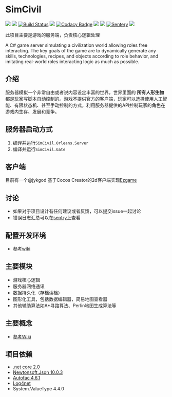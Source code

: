 SimCivil
=======================
![](https://img.shields.io/github/release/tcz717/SimCivil.svg)
![](https://img.shields.io/badge/.net-4.6.1%7Ccore%202.0-blue.svg)
[![Build Status](https://travis-ci.com/tcz717/SimCivil.svg?branch=master)](https://travis-ci.com/tcz717/SimCivil)
[![](https://img.shields.io/appveyor/tests/tcz717/SimCivil.svg?compact_message)](https://ci.appveyor.com/project/tcz717/simcivil)
[![Codacy Badge](https://api.codacy.com/project/badge/Grade/8378da8892a947d1be1bafa316bd378e)](https://www.codacy.com/app/tcz717/SimCivil?utm_source=github.com&amp;utm_medium=referral&amp;utm_content=tcz717/SimCivil&amp;utm_campaign=Badge_Grade)
![](https://img.shields.io/github/downloads/tcz717/SimCivil/total.svg)
![](https://img.shields.io/github/license/tcz717/SimCivil.svg)
[![Sentery](https://img.shields.io/badge/sentery-enabled-blue.svg)](https://sentry.io/tpdt/simcivil/)
<a href="https://zenhub.com"><img src="https://raw.githubusercontent.com/ZenHubIO/support/master/zenhub-badge.png"></a>

此项目主要是游戏的服务端，负责核心逻辑处理

A C# game server simulating a civilization world allowing roles free interacting. The key goals of the game are to dynamically generate any skills, technologies, recipes, and objects according to role behavior, and imitating real-world roles interacting logic as much as possible.

## 介绍
服务器模拟一个非常自由或者说内容设定丰富的世界，世界里面的 **所有人形生物** 都是玩家写脚本自动控制的。游戏不提供官方的客户端，玩家可以选择使用人工智能、有限状态机、甚至手动控制的方式，利用服务器提供的API控制玩家的角色在游戏内生存、发展和竞争。

## 服务器启动方式
1. 编译并运行`SimCivil.Orleans.Server`
1. 编译并运行`SimCivil.Gate`

## 客户端
目前有一个@jykgod 基于Cocos Creator的2d客户端实现[Ezgame](https://github.com/jykgod/Ezgame) 

## 讨论

- 如果对于项目设计有任何建议或者反馈，可以提交issue一起讨论
- 错误日志汇总可以在[sentry](https://sentry.io/tpdt/simcivil/)上查看

## 配置开发环境
- [参考wiki](https://github.com/tcz717/SimCivil/wiki/%E5%BC%80%E5%8F%91%E7%8E%AF%E5%A2%83%E9%85%8D%E7%BD%AE)

## 主要模块

- 游戏核心逻辑
- 服务器网络通讯
- 数据持久化（存档读档）
- 图形化工具，包括数据编辑器，简易地图查看器
- 其他辅助算法如A*寻路算法、Perlin地图生成算法等

## 主要概念
- [参考Wiki](https://github.com/tcz717/SimCivil/wiki)

## 项目依赖

- [.net core 2.0](https://github.com/dotnet/core/blob/master/release-notes/2.0/2.0.0.md)
- [Newtonsoft.Json 10.0.3](https://www.newtonsoft.com/json)
- [Autofac 4.6.1](http://docs.autofac.org/en/latest/index.html)
- [Log4net](http://logging.apache.org/log4net/)
- System.ValueType 4.4.0
